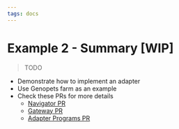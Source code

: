 ```yaml
---
tags: docs
---
```


# Example 2 - Summary [WIP]

> TODO

- Demonstrate how to implement an adapter
- Use Genopets farm as an example
- Check these PRs for more details
    - [Navigator PR](https://github.com/DappioWonderland/navigator/pull/112)
    - [Gateway PR](https://github.com/DappioWonderland/gateway/pull/15) 
    - [Adapter Programs PR](https://github.com/DappioWonderland/adapter-programs/pull/17)
